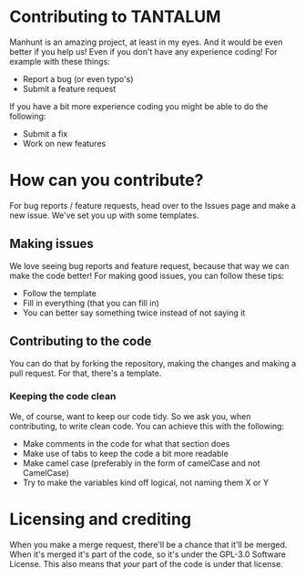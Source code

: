 # Contributing to TANTALUM
Manhunt is an amazing project, at least in my eyes. And it would be even better if you help us! Even if you don't have any experience coding! For example with these things:
* Report a bug (or even typo's)
* Submit a feature request

If you have a bit more experience coding you might be able to do the following:
* Submit a fix
* Work on new features

# How can you contribute?
For bug reports / feature requests, head over to the Issues page and make a new issue. We've set you up with some templates.

## Making issues
We love seeing bug reports and feature request, because that way we can make the code better! For making good issues, you can follow these tips:
* Follow the template
* Fill in everything (that you can fill in)
* You can better say something twice instead of not saying it

## Contributing to the code
You can do that by forking the repository, making the changes and making a pull request. For that, there's a template.

### Keeping the code clean
We, of course, want to keep our code tidy. So we ask you, when contributing, to write clean code. You can achieve this with the following:
* Make comments in the code for what that section does
* Make use of tabs to keep the code a bit more readable
* Make camel case (preferably in the form of camelCase and not CamelCase)
* Try to make the variables kind off logical, not naming them X or Y

# Licensing and crediting
When you make a merge request, there'll be a chance that it'll be merged. When it's merged it's part of the code, so it's under the GPL-3.0 Software License. This also means that *your* part of the code is under that license.
